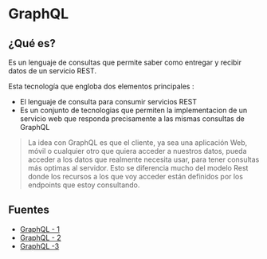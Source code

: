 # **GraphQL**

## **¿Qué es?**

Es un lenguaje de consultas que permite saber como entregar y recibir datos de un servicio REST.

Esta tecnología que engloba dos elementos principales :

- El lenguaje de consulta para consumir servicios REST
- Es un conjunto de tecnologias que permiten la implementacion de un servicio web que responda precisamente a las mismas consultas de GraphQL

> La idea con GraphQL es que el cliente, ya sea una aplicación Web, móvil o
> cualquier otro que quiera acceder a nuestros datos, pueda acceder a los 
> datos que realmente necesita usar, para tener consultas más optimas al 
> servidor. Esto se diferencia mucho del modelo Rest donde los recursos a los 
> que voy acceder están definidos por los endpoints que estoy consultando.

## **Fuentes**

- [GraphQL - 1](https://medium.com/@jmz12/que-es-graphql-bf835e55960)
- [GraphQL - 2](https://platzi.com/blog/introduccion-a-graphql/)
- [GraphQL -3](https://ed.team/blog/introduccion-graphql)
